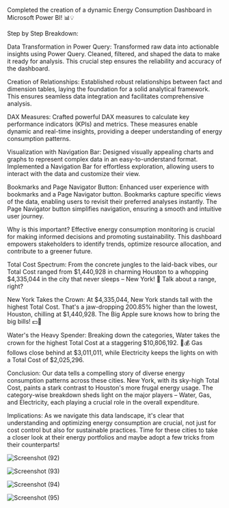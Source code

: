 Completed the creation of a dynamic Energy Consumption Dashboard in Microsoft Power BI! 📊💡

Step by Step Breakdown:

 Data Transformation in Power Query:
    Transformed raw data into actionable insights using Power Query. Cleaned, filtered, and shaped the data to make it ready for analysis. 
    This crucial step ensures the reliability and accuracy of the dashboard.

 Creation of Relationships:
    Established robust relationships between fact and dimension tables, laying the foundation for a solid analytical framework. 
    This ensures seamless data integration and facilitates comprehensive analysis.

 DAX Measures:
    Crafted powerful DAX measures to calculate key performance indicators (KPIs) and metrics. 
    These measures enable dynamic and real-time insights, providing a deeper understanding of energy consumption patterns.

 Visualization with Navigation Bar:
    Designed visually appealing charts and graphs to represent complex data in an easy-to-understand format. 
    Implemented a Navigation Bar for effortless exploration, allowing users to interact with the data and customize their view.

 Bookmarks and Page Navigator Button:
    Enhanced user experience with bookmarks and a Page Navigator button. Bookmarks capture specific views of the data, enabling users to revisit their preferred analyses instantly. 
    The Page Navigator button simplifies navigation, ensuring a smooth and intuitive user journey.

 Why is this important?
    Effective energy consumption monitoring is crucial for making informed decisions and promoting sustainability. 
    This dashboard empowers stakeholders to identify trends, optimize resource allocation, and contribute to a greener future.

 Total Cost Spectrum: From the concrete jungles to the laid-back vibes, our Total Cost ranged from $1,440,928 
    in charming Houston to a whopping $4,335,044 in the city that never sleeps – New York! 🗽 Talk about a range, right?

 New York Takes the Crown: At $4,335,044, New York stands tall with the highest Total Cost. 
    That's a jaw-dropping 200.85% higher than the lowest, Houston, chilling at $1,440,928. The Big Apple sure knows how to bring the big bills! 💵🍎

 Water's the Heavy Spender: Breaking down the categories, Water takes the crown for the highest Total Cost at a staggering $10,806,192. 
   🚿💰 Gas follows close behind at $3,011,011, while Electricity keeps the lights on with a Total Cost of $2,025,296.

Conclusion: Our data tells a compelling story of diverse energy consumption patterns across these cities. 
            New York, with its sky-high Total Cost, paints a stark contrast to Houston's more frugal energy usage. The category-wise breakdown sheds light on the major players – Water, Gas, and 
            Electricity, each playing a crucial role in the overall expenditure.
        
Implications: As we navigate this data landscape, it's clear that understanding and optimizing energy consumption are crucial, not just for cost control but also for sustainable practices. 
              Time for these cities to take a closer look at their energy portfolios and maybe adopt a few tricks from their counterparts!

![Screenshot (92)](https://github.com/archana2727/Energy-Consumptions-Dashboard/assets/134779663/4a77ce61-b463-4b46-8979-4812ee55fdf3)

              
![Screenshot (93)](https://github.com/archana2727/Energy-Consumptions-Dashboard/assets/134779663/d63a86b6-bf7e-4d7c-8e66-b3200c0f7640)

![Screenshot (94)](https://github.com/archana2727/Energy-Consumptions-Dashboard/assets/134779663/087f6d09-3fb4-4806-b573-1e89a2517409)

![Screenshot (95)](https://github.com/archana2727/Energy-Consumptions-Dashboard/assets/134779663/49510171-7808-469a-bdb9-030745564490)



